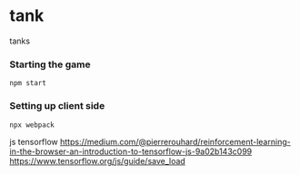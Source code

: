 # tank
tanks

### Starting the game
```npm start```

### Setting up client side
```npx webpack```

js tensorflow
https://medium.com/@pierrerouhard/reinforcement-learning-in-the-browser-an-introduction-to-tensorflow-js-9a02b143c099 
https://www.tensorflow.org/js/guide/save_load
